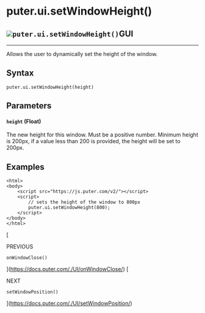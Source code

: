 # puter.ui.setWindowHeight()
![](https://docs.puter.com/./assets/img/function.svg)`puter.ui.setWindowHeight()`GUI
--------------------------------------------------------------

* * *

Allows the user to dynamically set the height of the window.

[](#syntax)Syntax
-----------------

```
puter.ui.setWindowHeight(height)

```


[](#parameters)Parameters
-------------------------

#### [](#-code-height-code-float-)`height` (Float)

The new height for this window. Must be a positive number. Minimum height is 200px, if a value less than 200 is provided, the height will be set to 200px.

[](#examples)Examples
---------------------

```
<html>
<body>
    <script src="https://js.puter.com/v2/"></script>
    <script>
        // sets the height of the window to 800px
        puter.ui.setWindowHeight(800);
    </script>
</body>
</html>

```


[

PREVIOUS

`onWindowClose()`



](https://docs.puter.com/./UI/onWindowClose/)
[

NEXT

`setWindowPosition()`

](https://docs.puter.com/./UI/setWindowPosition/)